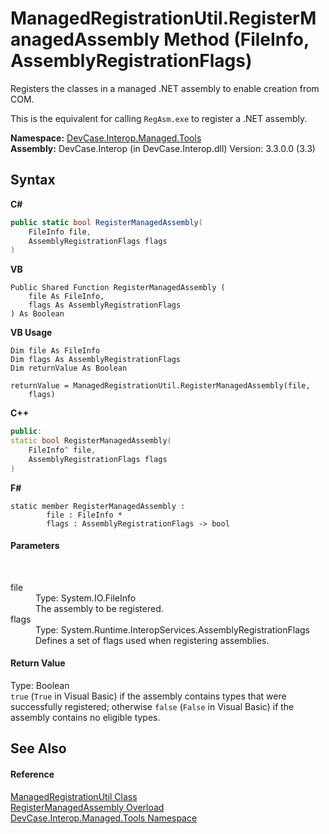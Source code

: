 # ManagedRegistrationUtil.RegisterManagedAssembly Method (FileInfo, AssemblyRegistrationFlags)
 

Registers the classes in a managed .NET assembly to enable creation from COM. 

 This is the equivalent for calling `RegAsm.exe` to register a .NET assembly.

**Namespace:**&nbsp;<a href="N_DevCase_Interop_Managed_Tools">DevCase.Interop.Managed.Tools</a><br />**Assembly:**&nbsp;DevCase.Interop (in DevCase.Interop.dll) Version: 3.3.0.0 (3.3)

## Syntax

**C#**<br />
``` C#
public static bool RegisterManagedAssembly(
	FileInfo file,
	AssemblyRegistrationFlags flags
)
```

**VB**<br />
``` VB
Public Shared Function RegisterManagedAssembly ( 
	file As FileInfo,
	flags As AssemblyRegistrationFlags
) As Boolean
```

**VB Usage**<br />
``` VB Usage
Dim file As FileInfo
Dim flags As AssemblyRegistrationFlags
Dim returnValue As Boolean

returnValue = ManagedRegistrationUtil.RegisterManagedAssembly(file, 
	flags)
```

**C++**<br />
``` C++
public:
static bool RegisterManagedAssembly(
	FileInfo^ file, 
	AssemblyRegistrationFlags flags
)
```

**F#**<br />
``` F#
static member RegisterManagedAssembly : 
        file : FileInfo * 
        flags : AssemblyRegistrationFlags -> bool 

```


#### Parameters
&nbsp;<dl><dt>file</dt><dd>Type: System.IO.FileInfo<br />The assembly to be registered.</dd><dt>flags</dt><dd>Type: System.Runtime.InteropServices.AssemblyRegistrationFlags<br />Defines a set of flags used when registering assemblies.</dd></dl>

#### Return Value
Type: Boolean<br />`true` (`True` in Visual Basic) if the assembly contains types that were successfully registered; otherwise `false` (`False` in Visual Basic) if the assembly contains no eligible types.

## See Also


#### Reference
<a href="T_DevCase_Interop_Managed_Tools_ManagedRegistrationUtil">ManagedRegistrationUtil Class</a><br /><a href="Overload_DevCase_Interop_Managed_Tools_ManagedRegistrationUtil_RegisterManagedAssembly">RegisterManagedAssembly Overload</a><br /><a href="N_DevCase_Interop_Managed_Tools">DevCase.Interop.Managed.Tools Namespace</a><br />